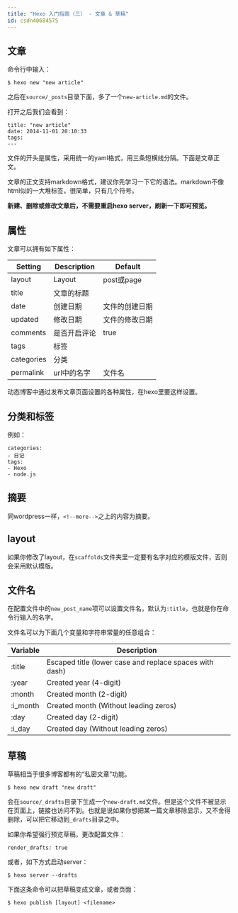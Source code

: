 ```yaml
---
title: "Hexo 入门指南（三） - 文章 & 草稿"
id: csdn40684575
---
```


## 文章

命令行中输入：

```
$ hexo new "new article"
```

之后在`source/_posts`目录下面，多了一个`new-article.md`的文件。

打开之后我们会看到：

```
title: "new article"
date: 2014-11-01 20:10:33
tags:
---
```

文件的开头是属性，采用统一的yaml格式，用三条短横线分隔。下面是文章正文。

文章的正文支持markdown格式，建议你先学习一下它的语法。markdown不像html似的一大堆标签，很简单，只有几个符号。

**新建、删除或修改文章后，不需要重启hexo server，刷新一下即可预览。**

## 属性

文章可以拥有如下属性：

| Setting | Description | Default |
| --- | --- | --- |
| layout | Layout | post或page |
| title | 文章的标题 |   |
| date | 创建日期 | 文件的创建日期 |
| updated | 修改日期 | 文件的修改日期 |
| comments | 是否开启评论 | true |
| tags | 标签 |   |
| categories | 分类 |   |
| permalink | url中的名字 | 文件名 |

动态博客中通过发布文章页面设置的各种属性，在hexo里要这样设置。

## 分类和标签

例如：

```
categories:
- 日记
tags:
- Hexo
- node.js
```

## 摘要

同wordpress一样，`<!--more-->`之上的内容为摘要。

## layout

如果你修改了layout，在`scaffolds`文件夹里一定要有名字对应的模版文件，否则会采用默认模版。

## 文件名

在配置文件中的`new_post_name`项可以设置文件名，默认为`:title`，也就是你在命令行输入的名字。

文件名可以为下面几个变量和字符串常量的任意组合：

| Variable | Description |
| --- | --- |
| :title | Escaped title (lower case and replace spaces with dash) |
| :year | Created year (4-digit) |
| :month | Created month (2-digit) |
| :i_month | Created month (Without leading zeros) |
| :day | Created day (2-digit) |
| :i_day | Created day (Without leading zeros) |

## 草稿

草稿相当于很多博客都有的“私密文章”功能。

```
$ hexo new draft "new draft"
```

会在`source/_drafts`目录下生成一个`new-draft.md`文件。但是这个文件不被显示在页面上，链接也访问不到。也就是说如果你想把某一篇文章移除显示，又不舍得删除，可以把它移动到`_drafts`目录之中。

如果你希望强行预览草稿，更改配置文件：

```
render_drafts: true
```

或者，如下方式启动server：

```
$ hexo server --drafts
```

下面这条命令可以把草稿变成文章，或者页面：

```
$ hexo publish [layout] <filename>
```